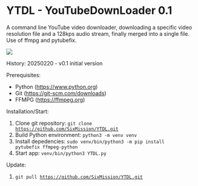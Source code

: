# YTDL - YouTubeDownLoader 0.1
A command line YouTube video downloader, downloading a specific video resolution file and a 128kps audio stream, finally merged into a single file. Use of ffmpg and pytubefix.

<img src="https://github.com/SixMission/YTDL/files/screenshot.JPG">

History:
20250220 - v0.1
    initial version

Prerequisites:
- Python (https://www.python.org)
- Git (https://git-scm.com/downloads)
- FFMPG (https://ffmpeg.org)

Installation/Start: 
1. Clone git repository: <code>git clone https://github.com/SixMission/YTDL.git</code>
2. Build Python environment: <code>python3 -m venv venv</code>
3. Install depedencies: <code>sudo venv/bin/python3 -m pip install pytubefix ffmpeg-python</code>
4. Start app: <code>venv/bin/python3 YTDL.py</code>

Update:
1. <code>git pull https://github.com/SixMission/YTDL.git</code>

